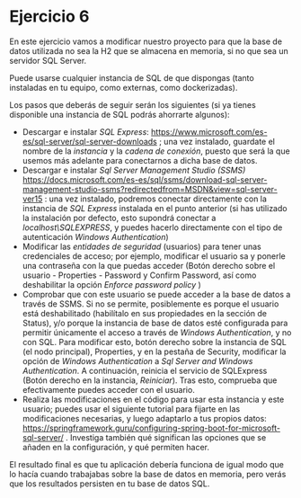 # Ejercicio 6

En este ejercicio vamos a modificar nuestro proyecto para que la base de datos utilizada no sea la H2 que se almacena en memoria, si no que sea un servidor SQL Server.

Puede usarse cualquier instancia de SQL de que dispongas (tanto instaladas en tu equipo, como externas, como dockerizadas).

Los pasos que deberás de seguir serán los siguientes (si ya tienes disponible una instancia de SQL podrás ahorrarte algunos):

- Descargar e instalar *SQL Express*: https://www.microsoft.com/es-es/sql-server/sql-server-downloads ; una vez instalado, guardate el nombre de la *instancia* y la *cadena de conexión*, puesto que será la que usemos más adelante para conectarnos a dicha base de datos.
- Descargar e instalar *Sql Server Management Studio (SSMS)*  https://docs.microsoft.com/es-es/sql/ssms/download-sql-server-management-studio-ssms?redirectedfrom=MSDN&view=sql-server-ver15 : una vez instalado, podremos conectar directamente con la instancia de *SQL Express* instalada en el punto anterior (si has utilizado la instalación por defecto, esto supondrá conectar a *localhost\SQLEXPRESS*, y puedes hacerlo directamente con el tipo de autenticación *Windows Authentication*)
- Modificar las *entidades de seguridad* (usuarios) para tener unas credenciales de acceso; por ejemplo, modificar el usuario sa y ponerle una contraseña con la que puedas acceder (Botón derecho sobre el usuario - Properties - Password y Confirm Password, así como deshabilitar la opción *Enforce password policy* )
- Comprobar que con este usuario se puede acceder a la base de datos a través de SSMS. Si no se permite, posiblemente es porque el usuario está deshabilitado (habilítalo en sus propiedades en la sección de Status), y/o porque la instancia de base de datos esté configurada para permitir únicamente el acceso a través de *Windows Authentication*, y no con SQL. Para modificar esto, botón derecho sobre la instancia de SQL (el nodo principal), Properties, y en la pestaña de Security, modificar la opción de *Windows Authentication* a *Sql Server and Windows Authentication*. A continuación, reinicia el servicio de SQLExpress (Botón derecho en la instancia, *Reiniciar*). Tras esto, comprueba que efectivamente puedes acceder con el usuario.
- Realiza las modificaciones en el código para usar esta instancia y este usuario; puedes usar el siguiente tutorial para fijarte en las modificaciones necesarias, y luego adaptarlo a tus propios datos: https://springframework.guru/configuring-spring-boot-for-microsoft-sql-server/ . Investiga también qué significan las opciones que se añaden en la configuración, y qué permiten hacer.


El resultado final es que tu aplicación debería funciona de igual modo que lo hacía cuando trabajabas sobre la base de datos en memoria, pero verás que los resultados persisten en tu base de datos SQL.